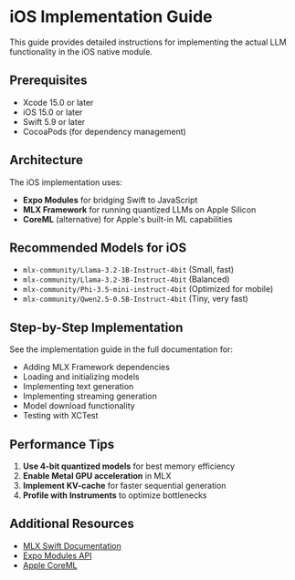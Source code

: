 # iOS Implementation Guide

This guide provides detailed instructions for implementing the actual LLM functionality in the iOS native module.

## Prerequisites

- Xcode 15.0 or later
- iOS 15.0 or later
- Swift 5.9 or later
- CocoaPods (for dependency management)

## Architecture

The iOS implementation uses:
- **Expo Modules** for bridging Swift to JavaScript
- **MLX Framework** for running quantized LLMs on Apple Silicon
- **CoreML** (alternative) for Apple's built-in ML capabilities

## Recommended Models for iOS

- `mlx-community/Llama-3.2-1B-Instruct-4bit` (Small, fast)
- `mlx-community/Llama-3.2-3B-Instruct-4bit` (Balanced)
- `mlx-community/Phi-3.5-mini-instruct-4bit` (Optimized for mobile)
- `mlx-community/Qwen2.5-0.5B-Instruct-4bit` (Tiny, very fast)

## Step-by-Step Implementation

See the implementation guide in the full documentation for:
- Adding MLX Framework dependencies
- Loading and initializing models
- Implementing text generation
- Implementing streaming generation
- Model download functionality
- Testing with XCTest

## Performance Tips

1. **Use 4-bit quantized models** for best memory efficiency
2. **Enable Metal GPU acceleration** in MLX
3. **Implement KV-cache** for faster sequential generation
4. **Profile with Instruments** to optimize bottlenecks

## Additional Resources

- [MLX Swift Documentation](https://ml-explore.github.io/mlx-swift/)
- [Expo Modules API](https://docs.expo.dev/modules/module-api/)
- [Apple CoreML](https://developer.apple.com/documentation/coreml)
